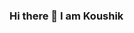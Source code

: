### Hi there 👋 I am Koushik

<!--
![Profile Views](https://komarev.com/ghpvc/?username=Koushikgoud)
**Koushikgoud/Koushikgoud** is a ✨ _special_ ✨ repository because its `README.md` (this file) appears on your GitHub profile.

I am a [Research Assistant] at Kennesaw State University where I am coincidentally pursuing my master's in Computer Science. I also worked as a [Data Analyst] at Amazon back in India. I am aiming to become a [Data Scientist].

- 🔭 I’m currently working on a **Reflection Analysis Tool** as my research project and multiple Data Science projects on the side.
- 🌱 I’m currently learning Azure and AWS tools for Machine Learning and Data Science along with Data Analysis.
- 👯 I’m looking to collaborate on Generative AI and LLM projects.
- 🤔 I’m looking for help with gaining the Business side of Data Science. For instance, how to interact with stakeholders and understand their requirements in general.
- 💬 Ask me about anything. 
- 📫 How to reach me through [Gmail](dindukoushikgoud@gmail.com) or let's connect on [LinkedIn](https://www.linkedin.com/in/koushik-dindu-258302171/) 
- ⚡ Fun fact: This page is too small for this.

![Koushikgoud's GitHub stats](https://github-readme-stats.vercel.app/api?username=Koushikgoud&show_icons=true)
-->
